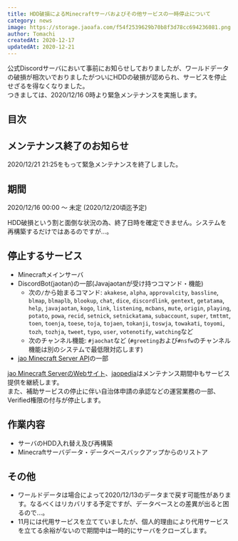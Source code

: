 ```yaml
---
title: HDD破損によるMinecraftサーバおよびその他サービスの一時停止について
category: news
image: https://storage.jaoafa.com/f54f2539629b70b8f3d78cc694236081.png
author: Tomachi
createdAt: 2020-12-17
updatedAt: 2020-12-21
---
```


公式Discordサーバにおいて事前にお知らせしておりましたが、ワールドデータの破損が相次いでおりましたがついにHDDの破損が認められ、サービスを停止せざるを得なくなりました。  
つきましては、2020/12/16 0時より緊急メンテナンスを実施します。

<!--more-->

## 目次

<!--contents-->

## メンテナンス終了のお知らせ

2020/12/21 21:25をもって緊急メンテナンスを終了しました。

## 期間

2020/12/16 00:00 〜 未定 (2020/12/20頃迄予定)

HDD破損という割と面倒な状況の為、終了日時を確定できません。システムを再構築するだけではあるのですが…。

## 停止するサービス

- Minecraftメインサーバ
- DiscordBot(jaotan)の一部(Javajaotanが受け持つコマンド・機能)
  - 次の`/`から始まるコマンド: `akakese`, `alpha`, `approvalcity`, `bassline`, `blmap`, `blmaplb`, `blookup`, `chat`, `dice`, `discordlink`, `gentext`, `getatama`, `help`, `javajaotan`, `kogo`, `link`, `listening`, `mcbans`, `mute`, `origin`, `playing`, `potato`, `powa`, `recid`, `setnick`, `setnickatama`, `subaccount`, `super`, `tmttmt`, `toen`, `toenja`, `toese`, `toja`, `tojaen`, `tokanji`, `toswja`, `towakati`, `toyomi`, `tozh`, `tozhja`, `tweet`, `typo`, `user`, `votenotify`, `watching`など
  - 次のチャンネル機能: `#jaochat`など (`#greeting`および`#nsfw`のチャンネル機能は別のシステムで最低限対応します)
- [jao Minecraft Server API](https://api.jaoafa.com/)の一部

[jao Minecraft ServerのWebサイト](https://jaoafa.com/)、[jaopedia](https://wiki.jaoafa.com/)はメンテナンス期間中もサービス提供を継続します。  
また、補助サービスの停止に伴い自治体申請の承認などの運営業務の一部、Verified権限の付与が停止します。

## 作業内容

- サーバのHDD入れ替え及び再構築
- Minecraftサーバデータ・データベースバックアップからのリストア

## その他

- ワールドデータは場合によって2020/12/13のデータまで戻す可能性があります。なるべくはリカバリする予定ですが、データベースとの差異が出ると困るので…。
- 11月には代用サービスを立てていましたが、個人的理由により代用サービスを立てる余裕がないので期間中は一時的にサーバをクローズします。
